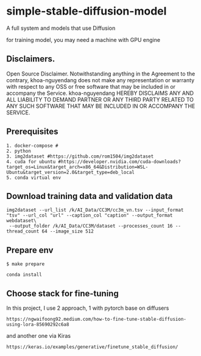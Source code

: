 # simple-stable-diffusion-model
A full system and models that use Diffusion

for training model, you may need a machine with GPU engine

## Disclaimers.
Open Source Disclaimer. 
Notwithstanding anything in the Agreement to the contrary, khoa-nguyendang does not make any representation or warranty with respect to any OSS or free software that may be included in or accompany the Service. khoa-nguyendang HEREBY DISCLAIMS ANY AND ALL LIABILITY TO DEMAND PARTNER OR ANY THIRD PARTY RELATED TO ANY SUCH SOFTWARE THAT MAY BE INCLUDED IN OR ACCOMPANY THE SERVICE.

## Prerequisites

```
1. docker-compose #
2. python
3. img2dataset #https://github.com/rom1504/img2dataset
4. cuda for ubuntu #https://developer.nvidia.com/cuda-downloads?target_os=Linux&target_arch=x86_64&Distribution=WSL-Ubuntu&target_version=2.0&target_type=deb_local
5. conda virtual env
```

## Download training data and validation data
```
img2dataset --url_list /k/AI_Data/CC3M/cc3m_vn.tsv --input_format "tsv" --url_col "url" --caption_col "caption" --output_format webdataset\
 --output_folder /k/AI_Data/CC3M/dataset --processes_count 16 --thread_count 64 --image_size 512
```



## Prepare  env
```
$ make prepare

conda install 

```


## Choose stack for fine-tuning
In this project, I use 2 approach, 1 with pytorch base on diffusers
```
https://ngwaifoong92.medium.com/how-to-fine-tune-stable-diffusion-using-lora-85690292c6a8
```
and another one via Kiras
```
https://keras.io/examples/generative/finetune_stable_diffusion/
```

